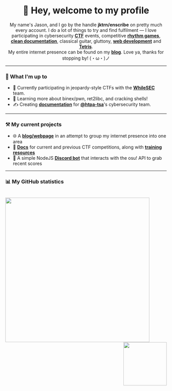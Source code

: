 <h1 align="center">👋 Hey, welcome to my profile</h1>

<p align="center">My name's Jason, and I go by the handle <strong>jktrn/enscribe</strong> on pretty much every account. I do a lot of things to try and find fulfilment ⁠— I love participating in cybersecurity <strong><a href="https://ctftime.org/user/130832">CTF</a></strong> events, competitive <strong><a href="https://osu.ppy.sh/u/enscribe">rhythm games</a></strong>, <b><a href="https://github.com/htpa-tsa/cyber">clean documentation</a></b>, classical guitar, gluttony, <b><a href="https://github.com/jktrn/jktrn.github.io">web development</a></b> and <b><a href="https://ch.tetr.io/u/stickspin">Tetris</a></b>. <br> My entire internet presence can be found on my <strong><a href="https://jktrn.github.io">blog</a></strong>. Love ya, thanks for stopping by! (・ω・)ノ
</p>

<hr>

### 👤 What I'm up to
- 🚩 Currently participating in jeopardy-style CTFs with the **[WhileSEC](https://github.com/WhileSEC)** team.
- 🌱 Learning more about binex/pwn, ret2libc, and cracking shells!
- ✍️ Creating **[documentation](https://github.com/htpa-tsa/cyber)** for **[@htpa-tsa](https://github.com/htpa-tsa)**'s cybersecurity team.

<hr>

### ⚒ My current projects
- 🌐 A **[blog/webpage](https://jktrn.github.io)** in an attempt to group my internet presence into one area
- 📝 **[Docs](https://github.com/htpa-tsa/picogym)** for current and previous CTF competitions, along with **[training resources](https://github.com/htpa-tsa/cyber)**
- 💬 A simple NodeJS **[Discord bot](https://github.com/jktrn/botscribe)** that interacts with the osu! API to grab recent scores

<hr>

### 📊 My GitHub statistics

<br><img width="450" src="https://github-readme-stats.vercel.app/api?username=jktrn&theme=github_dark&show_icons=true&custom_title=Jason's Statistics&hide=stars,issues&count_private=true&include_all_commits=true&" /> <img align="right" height="135" src="https://github-readme-stats.vercel.app/api/top-langs/?username=jktrn&theme=github_dark&layout=compact"/>

